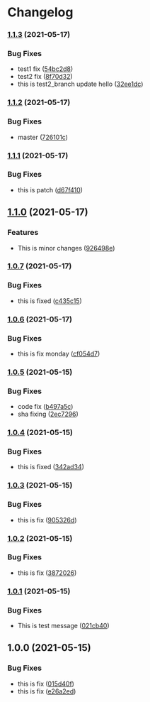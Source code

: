 # Changelog

### [1.1.3](https://www.github.com/goutamp/sample2/compare/v1.1.2...v1.1.3) (2021-05-17)


### Bug Fixes

* test1 fix ([54bc2d8](https://www.github.com/goutamp/sample2/commit/54bc2d8ea41518d216146ecbfb890aa1baa171ff))
* test2 fix ([8f70d32](https://www.github.com/goutamp/sample2/commit/8f70d32db287a9940af243c455924f15cfc449c1))
* this is test2_branch update hello ([32ee1dc](https://www.github.com/goutamp/sample2/commit/32ee1dc667a909a248ae7b8c4167294b08752c0d))

### [1.1.2](https://www.github.com/goutamp/sample2/compare/v1.1.1...v1.1.2) (2021-05-17)


### Bug Fixes

* master ([726101c](https://www.github.com/goutamp/sample2/commit/726101c8bda713de46acc52fc499ce061445fbb0))

### [1.1.1](https://www.github.com/goutamp/sample2/compare/v1.1.0...v1.1.1) (2021-05-17)


### Bug Fixes

* this is patch ([d67f410](https://www.github.com/goutamp/sample2/commit/d67f410bd831e792d650f80599b4f2ff9fa40240))

## [1.1.0](https://www.github.com/goutamp/sample2/compare/v1.0.7...v1.1.0) (2021-05-17)


### Features

* This is minor changes ([926498e](https://www.github.com/goutamp/sample2/commit/926498e189fcc473859d564e06ef7495595b76f5))

### [1.0.7](https://www.github.com/goutamp/sample2/compare/v1.0.6...v1.0.7) (2021-05-17)


### Bug Fixes

* this is fixed ([c435c15](https://www.github.com/goutamp/sample2/commit/c435c151d0ec50e75e2d82b1e1cbc5969e0e1fcb))

### [1.0.6](https://www.github.com/goutamp/sample2/compare/v1.0.5...v1.0.6) (2021-05-17)


### Bug Fixes

* this is fix monday ([cf054d7](https://www.github.com/goutamp/sample2/commit/cf054d715f44b3280bca2e8245225f0516280768))

### [1.0.5](https://www.github.com/goutamp/sample2/compare/v1.0.4...v1.0.5) (2021-05-15)


### Bug Fixes

* code fix ([b497a5c](https://www.github.com/goutamp/sample2/commit/b497a5c929d30a585ea232c76b69533e1689af80))
* sha fixing ([2ec7296](https://www.github.com/goutamp/sample2/commit/2ec7296fbbf756ff4c8aded984ed8202803f9ee6))

### [1.0.4](https://www.github.com/goutamp/sample2/compare/v1.0.3...v1.0.4) (2021-05-15)


### Bug Fixes

* this is fixed ([342ad34](https://www.github.com/goutamp/sample2/commit/342ad34ef3443ab93b06c51f7dbc415eb4ff094b))

### [1.0.3](https://www.github.com/goutamp/sample2/compare/v1.0.2...v1.0.3) (2021-05-15)


### Bug Fixes

* this is fix ([905326d](https://www.github.com/goutamp/sample2/commit/905326d06cefad1ff5cd872532124dfff00b4b40))

### [1.0.2](https://www.github.com/goutamp/sample2/compare/v1.0.1...v1.0.2) (2021-05-15)


### Bug Fixes

* this is fix ([3872026](https://www.github.com/goutamp/sample2/commit/38720263eefab3b771f626f827e6e9bfc5ad4fac))

### [1.0.1](https://www.github.com/goutamp/sample2/compare/v1.0.0...v1.0.1) (2021-05-15)


### Bug Fixes

* This is test message ([021cb40](https://www.github.com/goutamp/sample2/commit/021cb40622523279b9ce1129dfbf7020e814c46f))

## 1.0.0 (2021-05-15)


### Bug Fixes

* this is fix ([015d40f](https://www.github.com/goutamp/sample2/commit/015d40fe07b442f151c12454152d2bb05d39a121))
* this is fix ([e26a2ed](https://www.github.com/goutamp/sample2/commit/e26a2ed1381db0560eec562540048ba782b36570))
